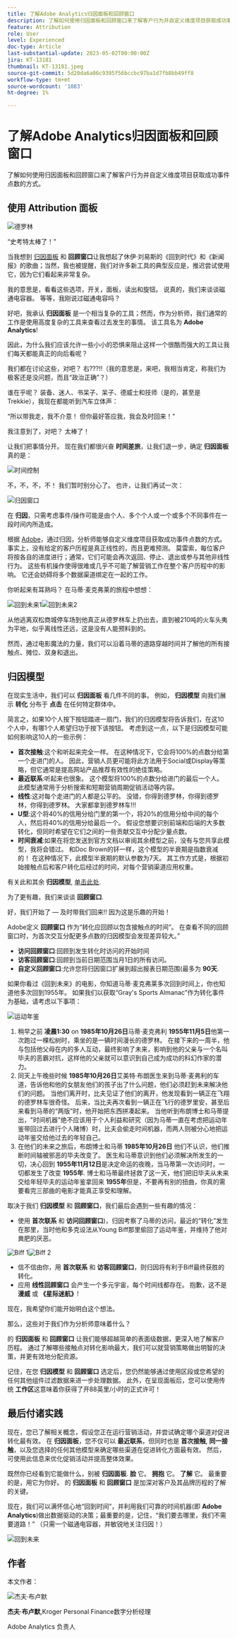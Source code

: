 ```yaml
---
title: 了解Adobe Analytics归因面板和回顾窗口
description: 了解如何使用归因面板和回顾窗口来了解客户行为并自定义维度项目获取成功事件点数的方式。
feature: Attribution
role: User
level: Experienced
doc-type: Article
last-substantial-update: 2023-05-02T00:00:00Z
jira: KT-13181
thumbnail: KT-13181.jpeg
source-git-commit: 5d20da6a06c9395f56bccbc97ba1d7fb8bb49ff8
workflow-type: tm+mt
source-wordcount: '1883'
ht-degree: 1%

---
```



# 了解Adobe Analytics归因面板和回顾窗口

了解如何使用归因面板和回顾窗口来了解客户行为并自定义维度项目获取成功事件点数的方式。

## 使用 Attribution 面板

![德罗林](assets/delorean.png)

“史考特太棒了！”

当我想到 [归因面板](https://experienceleague.adobe.com/docs/analytics-platform/using/cja-workspace/panels/attribution.html) 和 **回顾窗口**&#x200B;让我想起了休伊·刘易斯的《回到时代》和《新闻报》的歌曲；当然，我也被提醒，我们对许多新工具的典型反应是，推迟尝试使用它，因为它们看起来非常复杂。

我的意思是，看看这些选项，开关，面板，读出和旋钮。  说真的，我们来谈谈磁通电容器。  等等，我刚说过磁通电容吗？

好吧，我承认 **归因面板** 是一个相当复杂的工具；然而，作为分析师，我们通常的工作是使用高度复杂的工具来查看过去发生的事情。  该工具名为 **Adobe Analytics**!

因此，为什么我们应该允许一些小小的恐惧来阻止这样一个很酷而强大的工具让我们每天都能真正的向后看呢？

我们都在讨论这些，对吧？  右???!!（我的意思是，来吧，我相当肯定，称我们为极客还是没问题，而且“政治正确”？）

谁在乎呢？  装备、迷人、书呆子、呆子、德威士和技师（是的，甚至是Trekkie），我现在都能听到汽车立体声：

“所以带我走，我不介意！  但你最好答应我，我会及时回来！”

我注意到了，对吧？  太棒了！


让我们把事情分开。  现在我们都很兴奋 **时间差旅**，让我们退一步，确定 **归因面板** 真的是：

![时间控制](assets/time-control.gif)

不，不，不，不！  我们暂时别分心了。  也许，让我们再试一次：

![归因窗口](assets/attribution-window.png)

在 **归因**，只需考虑事件/操作可能是由个人、多个个人或一个或多个不同事件在一段时间内所造成。

根据 [Adobe](https://experienceleague.adobe.com/docs/analytics-platform/using/cja-dataviews/component-settings/attribution.html)，通过归因，分析师能够自定义维度项目获取成功事件点数的方式。  事实上，没有给定的客户历程是真正线性的，而且更难预测。  莫雷索，每位客户将按各自的进度进行；通常，它们可能会再次返回、停止、退出或参与其他非线性行为。 这些有机操作使得很难或几乎不可能了解营销工作在整个客户历程中的影响。 它还会妨碍将多个数据渠道绑定在一起的工作。

你听起来有耳熟吗？  在马蒂·麦克弗莱的旅程中想想：

![回到未来1](assets/back-to-the-future1.png)![回到未来2](assets/back-to-the-future2.png)

从他逃离双松商城停车场到他真正从德罗林车上扔出去，直到被210吨的火车头夷为平地，似乎离线性还远，这是没有人能预料到的。

然而，通过电影魔法的力量，我们可以沿着马蒂的道路穿越时间并了解他的所有接触点、摊位、双身和退出。

## 归因模型

在现实生活中，我们可以 **归因面板** 看几件不同的事。  例如， **归因模型** 向我们展示 **转化** 分布于 **点击** 在任何特定群体中。

简言之，如果10个人按下按钮踏进一扇门，我们的归因模型将告诉我们，在这10个人中，有哪1个人希望归功于按下该按钮。  考虑到这一点，以下是归因模型可能如何影响这10人的一些示例：
* **首次接触**:这个和听起来完全一样。  在这种情况下，它会将100%的点数分给第一个走进门的人。  因此，营销人员更可能将此方法用于Social或Display等策略，但它通常是提高网站产品推荐有效性的绝佳策略。
* **最近联系**:听起来也很象。   这个模型将100%的点数分给进门的最后一个人。  此模型通常用于分析搜索和短期营销周期促销活动等内容。
* **线性**:这对每个走进门的人都是公平的。  没错，你得到德罗林，你得到德罗林，你得到德罗林。  大家都拿到德罗林车!!!
* **U型**:这个将40%的信用分给门里的第一个，将20%的信用分给中间的每个人，然后将40%的信用分给最后一个。  假设您想要识别前端和后端的大多数转化，但同时希望在它们之间的一些贡献交互中分配少量点数。
* **时间衰减**:如果在将您发送到官方文档以审阅其余模型之前，没有与您共享此模型，我将会错过。  和Doc Brown的钚一样，这个模型的半衰期是指数衰减的！  在这种情况下，此模型半衰期的默认参数为7天。  其工作方式是，根据初始接触点后和客户转化后经过的时间，对每个营销渠道应用权重。

有关此和其余 **归因模型**, [单击此处](https://experienceleague.adobe.com/docs/analytics/analyze/analysis-workspace/attribution/models.html).

为了更有趣，我们来谈谈 **回顾窗口**.

好，我们开始了 — 及时带我们回来!!  因为这是乐趣的开始！

Adobe定义 **回顾窗口** 作为“转化应回顾以包含接触点的时间”。 在查看不同的回顾窗口时，为首次交互分配更多点数的归因模型会发现差异较大。”

* **访问回顾窗口**:回顾到发生转化时访问的开始时间
* **访客回顾窗口**:回顾到当前日期范围当月1日的所有访问。
* **自定义回顾窗口**:允许您将归因窗口扩展到超出报表日期范围(最多为 **90天**.

如果你看过《回到未来》的电影，你知道马蒂·麦克弗莱多次回到时间上，你也知道他多次回到1955年。  如果我们以获取“Gray&#39;s Sports Almanac”作为转化事件为基础，请考虑以下事项：

![运动年鉴](assets/sports-almanac.png)

1. 稍早之前 **凌晨1:30** on **1985年10月26日**&#x200B;马蒂·麦克弗利 **1955年11月5日**&#x200B;他第一次跑过一棵松树时，乘坐的是一辆时间漫长的德罗林。  在接下来的一周半，他与包括他父母在内的多人互动，最终影响了未来，影响到他的父亲与一个名叫毕夫的恶霸对抗，这样他的父亲就可以意识到自己成为成功的科幻作家的潜力。
1. 同天上午晚些时候 **1985年10月26日**&#x200B;艾美特·布朗医生来到马蒂·麦弗利的车道，告诉他和他的女朋友他们的孩子出了什么问题，他们必须赶到未来解决他们的问题。  当他们离开时，比夫见证了他们的离开，他发现看到一辆正在飞翔的德罗林车很奇怪。  后来，当比夫再次看到一辆正在飞行的德罗里安，甚至后来看到马蒂的“两版”时，他开始把东西拼凑起来。   当他听到布朗博士和马蒂提出，&quot;时间机器&quot;绝不应该用于个人利益和研究（因为马蒂一直在考虑把运动年鉴带回过去进行个人赌博）时，比夫会偷走时间机器，而两人则被分心地把运动年鉴交给他过去的年轻自己。
1. 在他们的未来之旅后，布朗博士和马蒂 **1985年10月26日** 他们不认识，他们推断时间轴被邪恶的毕夫改变了。  医生和马蒂意识到他们必须解决所发生的一切，决心回到 **1955年11月12日**&#x200B;是决定命运的夜晚，当马蒂第一次访问时，一切都发生了改变 **1955年**.  博士和马蒂最终拯救了这一天，他们把旧毕夫从未来交给年轻毕夫的运动年鉴拿回来 **1955年**&#x200B;但是，不要再有别的扭曲，你真的需要看完三部曲的电影才能真正享受和理解。

取决于我们 **归因模型** 和 **回顾窗口**，我们最后会遇到一些有趣的情况：

* 使用 **首次联系** 和 **访问回顾窗口**)，归因考察了马蒂的访问，最近的“转化”发生在那里，当时他和多克设法从Young Biff那里偷回了运动年鉴，并维持了他对粪肥的厌恶。

![Biff 1](assets/biff1.png)![Biff 2](assets/biff2.png)

* 信不信由你，用 **首次联系** 和 **访客回顾窗口**，则归因将有利于Biff最终获胜的转化。
* 应用 **线性回顾窗口** 会产生一个多元宇宙，每个时间线都存在。  抱歉，这不是 **漫威** 或 **《星际迷航》**!

现在，我希望你们能开始明白这个想法。

那么，这些对于我们作为分析师意味着什么？

的 **归因面板** 和 **回顾窗口** 让我们能够超越简单的表面级数据，更深入地了解客户历程。 通过了解哪些接触点对转化影响最大，我们可以就营销策略做出明智的决策，并更有效地分配资源。

记住，在您 **归因模型** 和 **回顾窗口** 选定后，您仍然能够通过使用区段或您希望的任何其他组件过滤数据来进一步处理数据。  此外，在呈现面板后，您可以使用传统 **工作区**&#x200B;这意味着你获得了开88英里/小时的正式许可！

## 最后付诸实践

现在，您已了解相关概念，假设您正在运行营销活动，并尝试确定哪个渠道对促进转化最有效。 在 **归因面板**，您不仅可以 **最近联系**，但同时也是 **首次接触**, **同一接触**，以及您选择的任何其他模型来确定哪些渠道在促进转化方面最有效。 然后，可使用此信息来优化促销活动并提高整体效果。

既然你已经看到它能做什么，别被 **归因面板**.  **脸** 它。  **拥抱** 它。  **了解** 它。  最重要的是，用它为你好。 的 **归因面板** 和 **回顾窗口** 是加深对客户及其品牌历程的了解的关键。

现在，我们可以满怀信心地“回到时间”，并利用我们可靠的时间机器(即  **Adobe Analytics**)做出数据驱动的决策；最重要的是，记住，“我们要去哪里，我们不需要道路！” （只需一个磁通电容器，并敏锐地关注归因！）

![回到未来](assets/back-to-the-future3.png)

## 作者

本文作者：

![杰夫·布卢默](assets/jeff-headshot.png)

**杰夫·布卢默**,Kroger Personal Finance数字分析经理

Adobe Analytics 负责人
